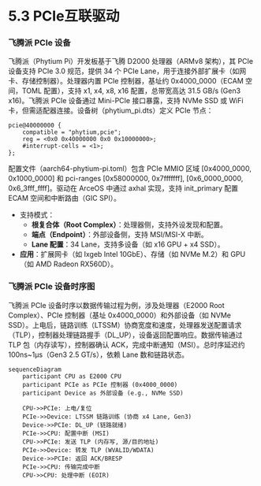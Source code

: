 # 5.3 PCIe互联驱动

### 飞腾派 PCIe 设备

飞腾派（Phytium Pi）开发板基于飞腾 D2000 处理器（ARMv8 架构），其 PCIe 设备支持 PCIe 3.0 规范，提供 34 个 PCIe Lane，用于连接外部扩展卡（如网卡、存储控制器）。处理器内置 PCIe 控制器，基址约 0x4000_0000（ECAM 空间，TOML 配置），支持 x1, x4, x8, x16 配置，总带宽高达 31.5 GB/s (Gen3 x16)。飞腾派 PCIe 设备通过 Mini-PCIe 接口暴露，支持 NVMe SSD 或 WiFi 卡，但需适配器连接。设备树（phytium_pi.dts）定义 PCIe 节点：

```shell
pcie@40000000 {
    compatible = "phytium,pcie";
    reg = <0x0 0x40000000 0x0 0x10000000>;
    #interrupt-cells = <1>;
};
```

配置文件（aarch64-phytium-pi.toml）包含 PCIe MMIO 区域 [0x4000_0000, 0x1000_0000] 和 pci-ranges [0x58000000, 0x7fffffff], [0x6_0000_0000, 0x6_3fff_ffff]。驱动在 ArceOS 中通过 axhal 实现，支持 init_primary 配置 ECAM 空间和中断路由（GIC SPI）。

- 支持模式：
  - **根复合体（Root Complex）**：处理器侧，支持外设发现和配置。
  - **端点（Endpoint）**：外部设备侧，支持 MSI/MSI-X 中断。
  - **Lane 配置**：34 Lane，支持多设备（如 x16 GPU + x4 SSD）。
- **应用**：扩展网卡（如 Ixgeb Intel 10GbE）、存储（如 NVMe M.2）和 GPU（如 AMD Radeon RX560D）。

### 飞腾派 PCIe 设备时序图

飞腾派 PCIe 设备时序以数据传输过程为例，涉及处理器（E2000 Root Complex）、PCIe 控制器（基址 0x4000_0000）和外部设备（如 NVMe SSD）。上电后，链路训练（LTSSM）协商宽度和速度，处理器发送配置请求（TLP），控制器处理链路握手（DL_UP），设备返回配置响应。数据传输通过 TLP 包（内存读写），控制器确认 ACK，完成中断通知（MSI）。总时序延迟约 100ns~1µs（Gen3 2.5 GT/s），依赖 Lane 数和链路状态。

```mermaid
sequenceDiagram
    participant CPU as E2000 CPU
    participant PCIe as PCIe 控制器 (0x4000_0000)
    participant Device as 外部设备 (e.g., NVMe SSD)

    CPU->>PCIe: 上电/复位
    PCIe->>Device: LTSSM 链路训练 (协商 x4 Lane, Gen3)
    Device->>PCIe: DL_UP (链路就绪)
    PCIe->>CPU: 配置中断 (MSI)
    CPU->>PCIe: 发送 TLP (内存写, 源/目的地址)
    PCIe->>Device: 转发 TLP (WVALID/WDATA)
    Device->>PCIe: 返回 ACK/BRESP
    PCIe->>CPU: 传输完成中断
    CPU->>CPU: 处理中断 (EOIR)
```

